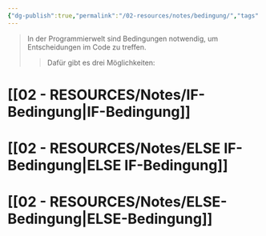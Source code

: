 ```yaml
---
{"dg-publish":true,"permalink":"/02-resources/notes/bedingung/","tags":["code","empty"],"updated":"2024-10-26T19:21:46.000+02:00"}
---
```


>In der Programmierwelt sind Bedingungen notwendig, um Entscheidungen im Code zu treffen.
>> Dafür gibt es drei Möglichkeiten:
# [[02 - RESOURCES/Notes/IF-Bedingung\|IF-Bedingung]]

# [[02 - RESOURCES/Notes/ELSE IF-Bedingung\|ELSE IF-Bedingung]]

# [[02 - RESOURCES/Notes/ELSE-Bedingung\|ELSE-Bedingung]]